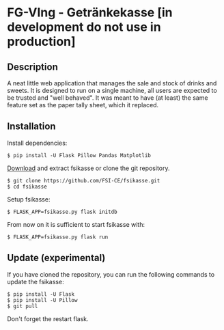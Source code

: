 # FG-VIng - Getränkekasse  [in development do not use in production]

## Description

A neat little web application that manages the sale and stock of drinks and sweets. It is designed to run on a single machine, all users are expected to be trusted and "well behaved". It was meant to have (at least) the same feature set as the paper tally sheet, which it replaced.

## Installation

Install dependencies:

    $ pip install -U Flask Pillow Pandas Matplotlib

[Download](https://github.com/FSI-CE/fsikasse/archive/master.zip) and extract fsikasse or clone the git repository.

    $ git clone https://github.com/FSI-CE/fsikasse.git
    $ cd fsikasse

Setup fsikasse:

    $ FLASK_APP=fsikasse.py flask initdb

From now on it is sufficient to start fsikasse with:

    $ FLASK_APP=fsikasse.py flask run

## Update (experimental)

If you have cloned the repository, you can run the following commands to update the fsikasse:

    $ pip install -U Flask
    $ pip install -U Pillow
    $ git pull

Don't forget the restart flask.

